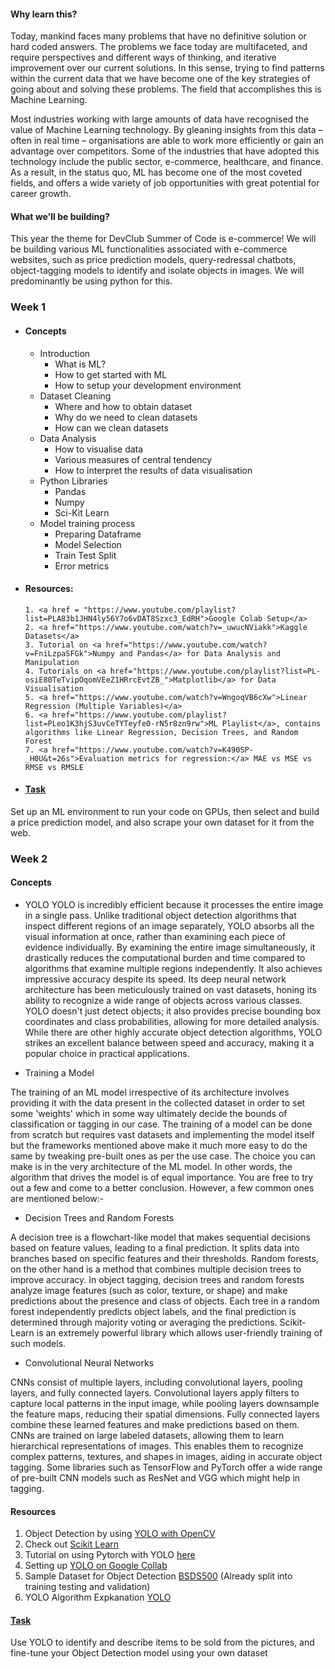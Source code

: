 #### Why learn this?
Today, mankind faces many problems that have no definitive solution or hard coded answers. The problems we face today are multifaceted, and require perspectives and different ways of thinking, and iterative improvement over our current solutions. In this sense, trying to find patterns within the current data that we have become one of the key strategies of going about and solving these problems. The field that accomplishes this is Machine Learning.

Most industries working with large amounts of data have recognised the value of Machine Learning technology. By gleaning insights from this data – often in real time – organisations are able to work more efficiently or gain an advantage over competitors. Some of the industries that have adopted this technology include the public sector, e-commerce, healthcare, and finance. As a result, in the status quo, ML has become one of the most coveted fields, and offers a wide variety of job opportunities with great potential for career growth.

#### What we'll be building?
This year the theme for DevClub Summer of Code is e-commerce! We will be building various ML functionalities associated with e-commerce websites, such as price prediction models, query-redressal chatbots, object-tagging models to identify and isolate objects in images. We will predominantly be using python for this.

### Week 1
- #### Concepts
  - Introduction
      - What is ML?
      - How to get started with ML
      - How to setup your development environment
  - Dataset Cleaning
      - Where and how to obtain dataset
      - Why do we need to clean datasets
      - How can we clean datasets
  - Data Analysis
      - How to visualise data
      - Various measures of central tendency
      - How to interpret the results of data visualisation
  - Python Libraries
      - Pandas
      - Numpy
      - Sci-Kit Learn
  - Model training process
      - Preparing Dataframe
      - Model Selection
      - Train Test Split
      - Error metrics
- #### Resources:
      1. <a href = "https://www.youtube.com/playlist?list=PLA83b1JHN4ly56Y7o6vDAT8Szxc3_EdRH">Google Colab Setup</a>
      2. <a href="https://www.youtube.com/watch?v=_uwucNViakk">Kaggle Datasets</a>
      3. Tutorial on <a href="https://www.youtube.com/watch?v=FniLzpaSFGk">Numpy and Pandas</a> for Data Analysis and Manipulation
      4. Tutorials on <a href="https://www.youtube.com/playlist?list=PL-osiE80TeTvipOqomVEeZ1HRrcEvtZB_">Matplotlib</a> for Data Visualisation
      5. <a href="https://www.youtube.com/watch?v=WngoqVB6cXw">Linear Regression (Multiple Variables)</a>
      6. <a href="https://www.youtube.com/playlist?list=PLeo1K3hjS3uvCeTYTeyfe0-rN5r8zn9rw">ML Playlist</a>, contains algorithms like Linear Regression, Decision Trees, and Random Forest
      7. <a href="https://www.youtube.com/watch?v=K490SP-_H0U&t=26s">Evaluation metrics for regression:</a> MAE vs MSE vs RMSE vs RMSLE
- #### [Task](week1)
Set up an ML environment to run your code on GPUs, then select and build a price prediction model, and also scrape your own dataset for it from the web.

### Week 2

#### Concepts
- YOLO
YOLO is incredibly efficient because it processes the entire image in a single pass. Unlike traditional object detection algorithms that inspect different regions of an image separately, YOLO absorbs all the visual information at once, rather than examining each piece of evidence individually. By examining the entire image simultaneously, it drastically reduces the computational burden and time compared to algorithms that examine multiple regions independently. It also achieves impressive accuracy despite its speed. Its deep neural network architecture has been meticulously trained on vast datasets, honing its ability to recognize a wide range of objects across various classes. YOLO doesn't just detect objects; it also provides precise bounding box coordinates and class probabilities, allowing for more detailed analysis. While there are other highly accurate object detection algorithms, YOLO strikes an excellent balance between speed and accuracy, making it a popular choice in practical applications.

- Training a Model

The training of an ML model irrespective of its architecture involves
providing it with the data present in the collected dataset in order to
set some 'weights' which in some way ultimately decide the bounds of
classification or tagging in our case. The training of a model can be
done from scratch but requires vast datasets and implementing the model
itself but the frameworks mentioned above make it much more easy to do
the same by tweaking pre-built ones as per the use case. The choice you
can make is in the very architecture of the ML model. In other words,
the algorithm that drives the model is of equal importance. You are free
to try out a few and come to a better conclusion. However, a few common
ones are mentioned below:-

- Decision Trees and Random Forests

A decision tree is a flowchart-like model that makes sequential
decisions based on feature values, leading to a final prediction. It
splits data into branches based on specific features and their
thresholds. Random forests, on the other hand is a method that combines
multiple decision trees to improve accuracy. In object tagging, decision
trees and random forests analyze image features (such as color, texture,
or shape) and make predictions about the presence and class of objects.
Each tree in a random forest independently predicts object labels, and
the final prediction is determined through majority voting or averaging
the predictions. Scikit-Learn is an extremely powerful library which
allows user-friendly training of such models.

- Convolutional Neural Networks

CNNs consist of multiple layers, including convolutional layers, pooling
layers, and fully connected layers. Convolutional layers apply filters
to capture local patterns in the input image, while pooling layers
downsample the feature maps, reducing their spatial dimensions. Fully
connected layers combine these learned features and make predictions
based on them. CNNs are trained on large labeled datasets, allowing them
to learn hierarchical representations of images. This enables them to
recognize complex patterns, textures, and shapes in images, aiding in
accurate object tagging. Some libraries such as TensorFlow and PyTorch
offer a wide range of pre-built CNN models such as ResNet and VGG which
might help in tagging.

#### Resources
1. Object Detection by using [YOLO with OpenCV](https://www.pyimagesearch.com/2018/11/12/yolo-object-detection-with-opencv/)
2. Check out [Scikit Learn](https://www.youtube.com/playlist?list=PLQVvvaa0QuDd0flgGphKCej-9jp-QdzZ3)
3. Tutorial on using Pytorch with YOLO [here](https://blog.paperspace.com/how-to-implement-a-yolo-object-detector-in-pytorch/)
4. Setting up [YOLO on Google Collab](https://www.youtube.com/watch?v=mmj3nxGT2YQ)
5. Sample Dataset for Object Detection [BSDS500](https://www.kaggle.com/datasets/balraj98/berkeley-segmentation-dataset-500-bsds500) (Already split into training testing and validation)
6. YOLO Algorithm Expkanation [YOLO](https://www.baeldung.com/cs/yolo-algorithm) 

#### [Task](week2) 
Use YOLO to identify and describe items to be sold from the pictures, and fine-tune your Object Detection model using your own dataset
